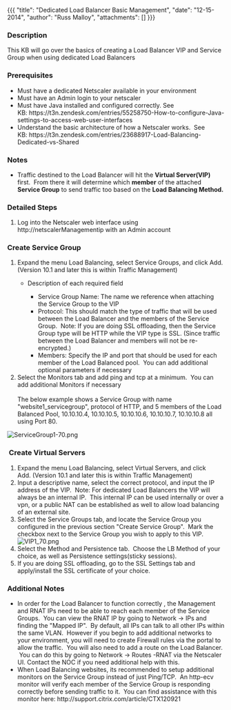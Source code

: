 {{{
  "title": "Dedicated Load Balancer Basic Management",
  "date": "12-15-2014",
  "author": "Russ Malloy",
  "attachments": []
}}}

<h3>Description&nbsp;</h3>
<p>This KB will go over the basics of creating a Load Balancer VIP and Service Group when using dedicated Load Balancers</p>
<h3>Prerequisites</h3>
<ul>
  <li>Must have a dedicated Netscaler available in your environment</li>
  <li>Must have an Admin login to your netscaler</li>
  <li>Must have Java installed and configured correctly. See KB:&nbsp;https://t3n.zendesk.com/entries/55258750-How-to-configure-Java-settings-to-access-web-user-interfaces
    <a href="https://t3n.zendesk.com/entries/27208970-How-to-access-the-web-interface-of-a-Netscaler-Load-Balancer">
      <br />
    </a>
  </li>
  <li>Understand the basic architecture of how a Netscaler works. &nbsp;See KB:&nbsp;https://t3n.zendesk.com/entries/23688917-Load-Balancing-Dedicated-vs-Shared</li>
</ul>
<h3>Notes</h3>
<ul>
  <li>Traffic destined to the Load Balancer will hit the <strong>Virtual Server(VIP)</strong> first. &nbsp;From there it will determine which <strong>member</strong> of the attached <strong>Service Group</strong> to send traffic too based on the <strong>Load Balancing Method.</strong>
  </li>
</ul>
<h3>Detailed Steps</h3>
<ol>
  <li>Log into the Netscaler web interface using http://netscalerManagementip with an Admin account</li>
</ol>
<h3>Create Service Group</h3>
<ol>
  <li>Expand the menu Load Balancing, select Service Groups, and click Add. (Version 10.1 and later this is within Traffic Management)</li>
  <ul>
    <li>Description of each required field</li>
    <ul>
      <li>Service Group Name: The name we reference when attaching the Service Group to the VIP</li>
      <li>Protocol: This should match the type of traffic that will be used between the Load Balancer and the members of the Service Group. &nbsp;Note: If you are doing SSL offloading, then the Service Group type will be HTTP while the VIP type is SSL. (Since
        traffic between the Load Balancer and members will not be re-encrypted.)</li>
      <li>Members: Specify the IP and port that should be used for each member of the Load Balanced pool. &nbsp;You can add additional optional parameters if necessary</li>
    </ul>
  </ul>
  <li>Select the Monitors tab and add ping and tcp at a minimum. &nbsp;You can add additional Monitors if necessary
    <br />
    <br />The below example shows a Service Group with name "website1_servicegroup", protocol of HTTP, and 5 members of the Load Balanced Pool, 10.10.10.4, 10.10.10.5,&nbsp;10.10.10.6,&nbsp;10.10.10.7,&nbsp;10.10.10.8 all using Port 80.</li>
</ol>
<p><img src="https://t3n.zendesk.com/attachments/token/rmi96fsg1g5cx2x/?name=ServiceGroup1-70.png" alt="ServiceGroup1-70.png" />
</p>

<h3>&nbsp;Create Virtual Servers</h3>

<ol>
  <li>Expand the menu Load Balancing, select Virtual Servers, and click Add.&nbsp;(Version 10.1 and later this is within Traffic Management)</li>
  <li>Input a descriptive name, select the correct protocol, and input the IP address of the VIP. &nbsp;Note: For dedicated Load Balancers the VIP will always be an internal IP. &nbsp;This internal IP can be used internally or over a vpn, or a public NAT
    can be established as well to allow load balancing of an external site.</li>
  <li>Select the Service Groups tab, and locate the Service Group you configured in the previous section "Create Service Group". &nbsp;Mark the checkbox next to the Service Group you wish to apply to this VIP.
    <br /><img src="https://t3n.zendesk.com/attachments/token/ipq8zkbvtqz1fjp/?name=VIP1_70.png" alt="VIP1_70.png" />
    <br />
  </li>
  <li>Select the Method and Persistence tab. &nbsp;Choose the LB Method of your choice, as well as Persistence settings(sticky sessions).&nbsp;</li>
  <li>If you are doing SSL offloading, go to the SSL Settings tab and apply/install the SSL certificate of your choice.</li>
</ol>
<h3>Additional Notes</h3>
<ul>
  <li>In order for the Load Balancer to function correctly , the Management and RNAT IPs need to be able to reach each member of the Service Groups. &nbsp;You can view the RNAT IP by going to Network -&gt; IPs and finding the "Mapped IP". &nbsp;By default,
    all IPs can talk to all other IPs within the same VLAN. &nbsp;However if you begin to add additional networks to your environment, you will need to create Firewall rules via the portal to allow the traffic. &nbsp;You will also need to add a route
    on the Load Balancer. &nbsp;You can do this by going to Network -&gt; Routes -RNAT via the Netscaler UI. Contact the NOC if you need additional help with this.</li>
  <li>When Load Balancing websites, its recommended to setup additional monitors on the Service Group instead of just Ping/TCP. &nbsp;An http-ecv monitor will verify each member of the Service Group is responding correctly before sending traffic to it. &nbsp;You
    can find assistance with this monitor here:&nbsp;http://support.citrix.com/article/CTX120921</li>
</ul>
<h3>&nbsp;</h3>